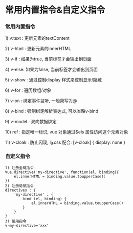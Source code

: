 # 常用内置指令&自定义指令

### 常用内置指令

1\) v:text : 更新元素的textContent

 2\) v-html : 更新元素的innerHTML

 3\) v-if : 如果为true, 当前标签才会输出到页面

4\) v-else: 如果为false, 当前标签才会输出到页面 

5\) v-show : 通过控制display 样式来控制显示/隐藏 

6\) v-for : 遍历数组/对象

 7\) v-on : 绑定事件监听, 一般简写为@ 

8\) v-bind : 强制绑定解析表达式, 可以省略v-bind

 9\) v-model : 双向数据绑定 

10\) ref : 指定唯一标识, vue 对象通过$els 属性访问这个元素对象 

11\) v-cloak : 防止闪现, 与css 配合: \[v-cloak\] { display: none }

### 自定义指令

```text
1) 注册全局指令
Vue.directive('my-directive', function(el, binding){
    el.innerHTML = binding.value.toupperCase()
})
2) 注册局部指令
directives : {
    'my-directive' : {
        bind (el, binding) {
            el.innerHTML = binding.value.toupperCase()
        }
    }
}
3) 使用指令
v-my-directive='xxx'
```

